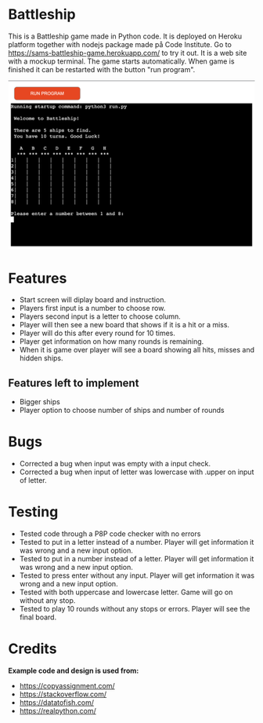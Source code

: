 # Battleship

This is a Battleship game made in Python code.
It is deployed on Heroku platform together with nodejs package made på Code Institute. 
Go to https://sams-battleship-game.herokuapp.com/ to try it out. It is a web site with a mockup terminal. The game starts automatically.  When game is finished it can be restarted with the button "run program".


![Screenshot](assets/images/screenshot.png)


# Features
- Start screen will diplay board and instruction.
- Players first input is a number to choose row.
- Players second input is a letter to choose column.
- Player will then see a new board that shows if it is a hit or a miss.
- Player will do this after every round for 10 times.
- Player get information on how many rounds is remaining.
- When it is game over player will see a board showing all hits, misses and hidden ships.


## Features left to implement
- Bigger ships
- Player option to choose number of ships and number of rounds

# Bugs
- Corrected a bug when input was empty with a input check.
- Corrected a bug when input of letter was lowercase with .upper on input of letter.


# Testing
- Tested code through a P8P code checker with no errors
- Tested to put in a letter instead of a number. Player will get information it was wrong and a new input option.
- Tested to put in a number instead of a letter. Player will get information it was wrong and a new input option.
- Tested to press enter without any input. Player will get information it was wrong and a new input option.
- Tested with both uppercase and lowercase letter. Game will go on without any stop. 
- Tested to play 10 rounds without any stops or errors. Player will see the final board.


# Credits
**Example code and design is used from:**
- https://copyassignment.com/
- https://stackoverflow.com/
- https://datatofish.com/
- https://realpython.com/